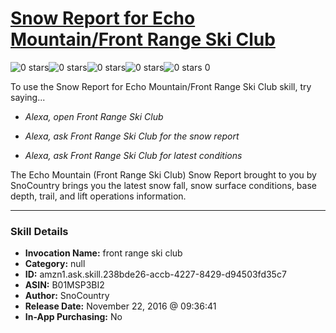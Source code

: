 # [Snow Report for Echo Mountain/Front Range Ski Club](http://alexa.amazon.com/#skills/amzn1.ask.skill.238bde26-accb-4227-8429-d94503fd35c7)
![0 stars](../../images/ic_star_border_black_18dp_1x.png)![0 stars](../../images/ic_star_border_black_18dp_1x.png)![0 stars](../../images/ic_star_border_black_18dp_1x.png)![0 stars](../../images/ic_star_border_black_18dp_1x.png)![0 stars](../../images/ic_star_border_black_18dp_1x.png) 0

To use the Snow Report for Echo Mountain/Front Range Ski Club skill, try saying...

* *Alexa, open Front Range Ski Club*

* *Alexa, ask Front Range Ski Club for the snow report*

* *Alexa, ask Front Range Ski Club for latest conditions*

The Echo Mountain (Front Range Ski Club) Snow Report brought to you by SnoCountry brings you the latest snow fall, snow surface conditions, base depth, trail, and lift operations information.

***

### Skill Details

* **Invocation Name:** front range ski club
* **Category:** null
* **ID:** amzn1.ask.skill.238bde26-accb-4227-8429-d94503fd35c7
* **ASIN:** B01MSP3BI2
* **Author:** SnoCountry
* **Release Date:** November 22, 2016 @ 09:36:41
* **In-App Purchasing:** No
